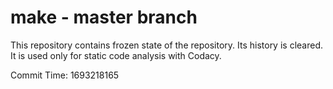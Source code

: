 # make - master branch

This repository contains frozen state of the repository.
Its history is cleared. It is used only for static code
analysis with Codacy.

Commit Time: 1693218165
